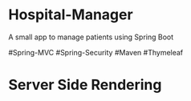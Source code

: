 # Hospital-Manager
A small app to manage patients using Spring Boot

#Spring-MVC
#Spring-Security
#Maven
#Thymeleaf
# Server Side Rendering
